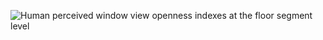 
![Human perceived window view openness indexes at the floor segment level](../OtherMaterials/Sample_site_window_level.png.png)
